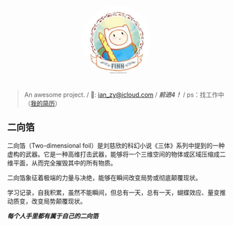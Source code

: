 

<div style="text-align:center;">
    <img src="_media/finn.jpg" alt="logo" style="width:160px; height:160px; border-radius:50%; ">
</div>
<br>

> An awesome project. /
> 📮: ian_zy@icloud.com / 
> **_前进4！_** / 
> ps：找工作中（<a href="_media/赵杨-2年经验-Java后端.pdf">我的简历</a>）

## 二向箔
二向箔（Two-dimensional foil）是刘慈欣的科幻小说《三体》系列中提到的一种虚构的武器。它是一种高维打击武器，能够将一个三维空间的物体或区域压缩成二维平面，从而完全摧毁其中的所有物质。

二向箔象征着极端的力量与决绝，能够在瞬间改变局势或彻底颠覆现状。

学习记录，自我积累，虽然不能瞬间，但总有一天，总有一天，蝴蝶效应、量变推动质变，改变局势颠覆现状。

**_每个人手里都有属于自己的二向箔_**

[//]: # (### My all skill)

[//]: # ()
[//]: # (java ✊)

[//]: # ()
[//]: # (---)

[//]: # (### My favorite)

[//]: # (- For Coding)

[//]: # (- For Browsing)

[//]: # (- For operating system)

[//]: # (- For chat)

[//]: # (- For )

[//]: # (- Not just it...)

[//]: # ()
[//]: # (---)